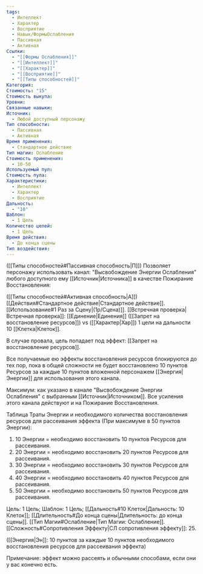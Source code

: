 ```yaml
---
tags:
  - Интеллект
  - Характер
  - Восприятие
  - Навык/ФормыОслабления
  - Пассивная
  - Активная
Ссылки:
  - "[[Формы Ослабления]]"
  - "[[Интеллект]]"
  - "[[Характер]]"
  - "[[Восприятие]]"
  - "[[Типы способностей]]"
Категория: 
Стоимость: "15"
Стоимость выкупа: 
Уровни: 
Связанные навыки: 
Источник:
  - Любой доступный персонажу
Тип способности:
  - Пассивная
  - Активная
Время применения:
  - Стандартное действие
Тип магии: Ослабление
Стоимость применения:
  - 10-50
Используемый пул: 
Стоимость пула: 
Характеристики:
  - Интеллект
  - Характер
  - Восприятие
Дальность:
  - "10"
Шаблон:
  - 1 Цель
Количество целей:
  - 1 Цель
Время действия:
  - До конца сцены
Тип воздействия:
---
```

([[Типы способностей#Пассивная способность|П]]) Позволяет персонажу использовать канал: "Высвобождение Энергии Ослабления" любого доступного ему [[Источник|Источника]] в качестве Пожирание Восстановления:

([[Типы способностей#Активная способность|А]]) [[Действия#Стандартное действие|Стандартное действие]]. [[Использование#1 Раз за Сцену|(1р/Сцена)]]. [[Встречная проверка|Встречная проверка]]: [[Единение|Единения]] ([[Запрет на восстановление ресурсов]]) vs ([[Характер|Хар]]) 1 цели на дальности 10 [[Клетка|Клеток]].

В случае провала, цель попадает под эффект: [[Запрет на восстановление ресурсов]].

Все получаемые ею эффекты восстановления ресурсов блокируются до тех пор, пока в общей сложности не будет восстановлено 10 пунктов Ресурсов за каждые 10 пунктов вложенной персонажем [[Энергия|Энергии]] для использования этого канала.
 
Максимум: как указано в канале "Высвобождение Энергии Ослабления" с выбранным [[Источник|Источником]]. Все усиления этого канала действуют и на Пожирание Восстановления.

Таблица Траты Энергии и необходимого количества восстановления ресурсов для рассеивания эффекта
(При максимуме в 50 пунктов Энергии):

1. 10 Энергии = необходимо восстановить 10 пунктов Ресурсов для рассеивания. 
2. 20 Энергии = необходимо восстановить 20 пунктов Ресурсов для рассеивания.
3. 30 Энергии = необходимо восстановить 30 пунктов Ресурсов для рассеивания.
4. 40 Энергии = необходимо восстановить 40 пунктов Ресурсов для рассеивания.
5. 50 Энергии = необходимо восстановить 50 пунктов Ресурсов для рассеивания.

Цель: 1 Цель; Шаблон: 1 Цель; [[Дальность#10 Клеток|Дальность: 10 Клеток]]; [[Длительность#До конца сцены|Длительность: до конца сцены]]. [[Тип Магии#Ослабление|Тип Магии: Ослабление]]. [[Сложность#Cопротивления Эффекту|СЛ сопротивления эффекту]]: 25.

([[Энергия|Эн]]: 10 пунктов за каждые 10 пунктов необходимого восстановления ресурсов для рассеивания эффекта)

Примечание: эффект можно рассеять и обычными способами, если они у вас конечно есть. 